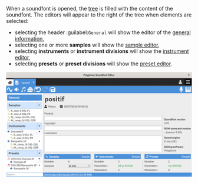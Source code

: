 When a soundfont is opened, the [tree](manual/soundfont-editor/tree.md) is filled with the content of the soundfont.
The editors will appear to the right of the tree when elements are selected:

* selecting the header :guilabel:`General` will show the editor of the [general information](manual/soundfont-editor/editing-pages/editing-of-the-general-information.md),
* selecting one or more **samples** will show the [sample editor](manual/soundfont-editor/editing-pages/sample-editor.md),
* selecting **instruments** or **instrument divisions** will show the [instrument editor](manual/soundfont-editor/editing-pages/instrument-editor.md),
* selecting **presets** or **preset divisions** will show the [preset editor](manual/soundfont-editor/editing-pages/preset-editor.md).


![Editing pages](images/editing_pages.png "Editing pages")